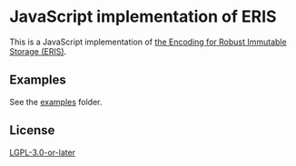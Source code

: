 # JavaScript implementation of ERIS

This is a JavaScript implementation of [the Encoding for Robust Immutable Storage (ERIS)](http://purl.org/eris).

## Examples

See the [examples](./examples) folder.

## License

[LGPL-3.0-or-later](./LICENSES/LGPL-3.0-or-later.txt)
